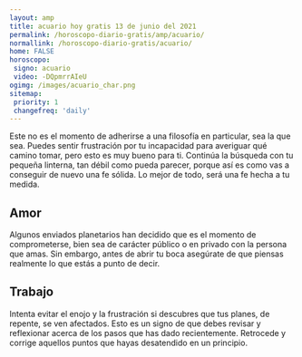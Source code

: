 ```yaml
---
layout: amp
title: acuario hoy gratis 13 de junio del 2021 
permalink: /horoscopo-diario-gratis/amp/acuario/
normallink: /horoscopo-diario-gratis/acuario/
home: FALSE
horoscopo:
 signo: acuario
 video: -DQpmrrAIeU
ogimg: /images/acuario_char.png
sitemap:
 priority: 1
 changefreq: 'daily'
---
```



Este no es el momento de adherirse a una filosofía en particular, sea la que sea. Puedes sentir frustración por tu incapacidad para averiguar qué camino tomar, pero esto es muy bueno para ti. Continúa la búsqueda con tu pequeña linterna, tan débil como pueda parecer, porque así es como vas a conseguir de nuevo una fe sólida. Lo mejor de todo, será una fe hecha a tu medida.

## Amor

Algunos enviados planetarios han decidido que es el momento de comprometerse, bien sea de carácter público o en privado con la persona que amas. Sin embargo, antes de abrir tu boca asegúrate de que piensas realmente lo que estás a punto de decir.

## Trabajo

Intenta evitar el enojo y la frustración si descubres que tus planes, de repente, se ven afectados. Esto es un signo de que debes revisar y reflexionar acerca de los pasos que has dado recientemente. Retrocede y corrige aquellos puntos que hayas desatendido en un principio.